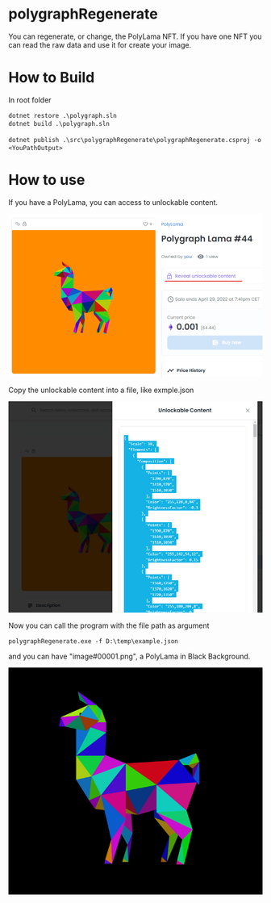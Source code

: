 # polygraphRegenerate
You can regenerate, or change, the PolyLama NFT. If you have one NFT you can read the raw data and use it for create your image.


# How to Build 

In root folder

```
dotnet restore .\polygraph.sln
dotnet build .\polygraph.sln

dotnet publish .\src\polygraphRegenerate\polygraphRegenerate.csproj -o <YouPathOutput>
```

# How to use

If you have a PolyLama, you can access to unlockable content.

![](/repository/image01.png)

Copy the unlockable content into a file, like exmple.json

![](/repository/image02.png)


Now you can call the program with the file path as argument

```
polygraphRegenerate.exe -f D:\temp\example.json
```

and you can have "image#00001.png", a PolyLama in Black Background.

![](/repository/image03.png)